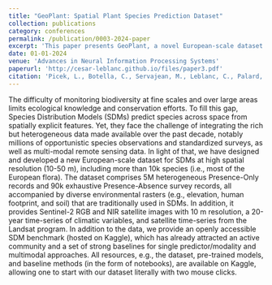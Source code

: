 ```yaml
---
title: "GeoPlant: Spatial Plant Species Prediction Dataset"
collection: publications
category: conferences
permalink: /publication/0003-2024-paper
excerpt: 'This paper presents GeoPlant, a novel European-scale dataset designed to advance species distribution modeling by integrating 5M Presence-Only records, 90k Presence-Absence surveys, environmental rasters, and high-resolution satellite imagery to predict over 10,000 plant species.'
date: 01-01-2024
venue: 'Advances in Neural Information Processing Systems'
paperurl: 'http://cesar-leblanc.github.io/files/paper3.pdf'
citation: 'Picek, L., Botella, C., Servajean, M., Leblanc, C., Palard, R., Larcher, T., ... & Joly, A. (2024, December). GeoPlant: Spatial Plant Species Prediction Dataset. In NEURIPS 2024.'
---
```


The difficulty of monitoring biodiversity at fine scales and over large areas limits ecological knowledge and conservation efforts.
To fill this gap, Species Distribution Models (SDMs) predict species across space from spatially explicit features.
Yet, they face the challenge of integrating the rich but heterogeneous data made available over the past decade, notably millions of opportunistic species observations and standardized surveys, as well as multi-modal remote sensing data.
In light of that, we have designed and developed a new European-scale dataset for SDMs at high spatial resolution (10-50 m), including more than 10k species (i.e., most of the European flora).
The dataset comprises 5M heterogeneous Presence-Only records and 90k exhaustive Presence-Absence survey records, all accompanied by diverse environmental rasters (e.g., elevation, human footprint, and soil) that are traditionally used in SDMs.
In addition, it provides Sentinel-2 RGB and NIR satellite images with 10 m resolution, a 20-year time-series of climatic variables, and satellite time-series from the Landsat program.
In addition to the data, we provide an openly accessible SDM benchmark (hosted on Kaggle), which has already attracted an active community and a set of strong baselines for single predictor/modality and multimodal approaches.
All resources, e.g., the dataset, pre-trained models, and baseline methods (in the form of notebooks), are available on Kaggle, allowing one to start with our dataset literally with two mouse clicks.